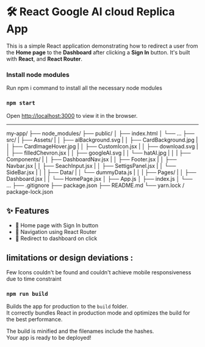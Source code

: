 # 🛠️ React Google AI cloud Replica App

This is a simple React application demonstrating how to redirect a user from the **Home page** to the **Dashboard** after clicking a **Sign In** button. It's built with **React**, and **React Router**.

### Install node modules

Run npm i command to install all the necessary node modules

### `npm start`

Open [http://localhost:3000](http://localhost:3000) to view it in the browser.

---

my-app/
├── node_modules/
├── public/
│ ├── index.html
│ └── ...
├── src/
| ├── Assets/
| │ ├── aiBackground.svg
| │ ├── CardBackground.jpg
| │ ├── CardImageHover.jpg
| │ ├── CustomIcon.jsx
| │ ├── download.svg
| │ ├── filledChevron.jsx
| │ ├── googleAI.svg
| │ └── hatAI.jpg
| │
| ├── Components/
| │ ├── DashboardNav.jsx
| │ ├── Footer.jsx
| │ ├── Navbar.jsx
| │ ├── SeachInput.jsx
| │ ├── SettigsPanel.jsx
| │ └── SideBar.jsx
| │
| ├── Data/
| │ └── dummyData.js
| │
| ├── Pages/
| │ ├── Dashboard.jsx
| │ └── HomePage.jsx
│ ├── App.js
│ ├── index.js
│ └── ...
├── .gitignore
├── package.json
├── README.md
└── yarn.lock / package-lock.json

## ✨ Features

- 📍 Home page with Sign In button
- 🔀 Navigation using React Router
- 🧭 Redirect to dashboard on click

## limitations or design deviations :

Few Icons couldn't be found and couldn't achieve mobile responsiveness due to time constraint

### `npm run build`

Builds the app for production to the `build` folder.\
It correctly bundles React in production mode and optimizes the build for the best performance.

The build is minified and the filenames include the hashes.\
Your app is ready to be deployed!
